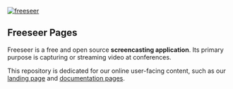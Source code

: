 [![freeseer](https://github.com/Freeseer/freeseer/raw/master/banner.png "Freeseer by FOSSLC")](http://freeseer.github.com)

## Freeseer Pages

Freeseer is a free and open source **screencasting application**.
Its primary purpose is capturing or streaming video at conferences.

This repository is dedicated for our online user-facing content,
such as our [landing page](http://freeseer.github.com) and [documentation pages](http://freeseer.github.com/TODO).
